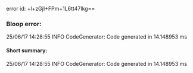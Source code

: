 error id: +l+zGjI+FPm+1L6tt47Ikg==
### Bloop error:

25/06/17 14:28:55 INFO CodeGenerator: Code generated in 14.148953 ms
#### Short summary: 

25/06/17 14:28:55 INFO CodeGenerator: Code generated in 14.148953 ms